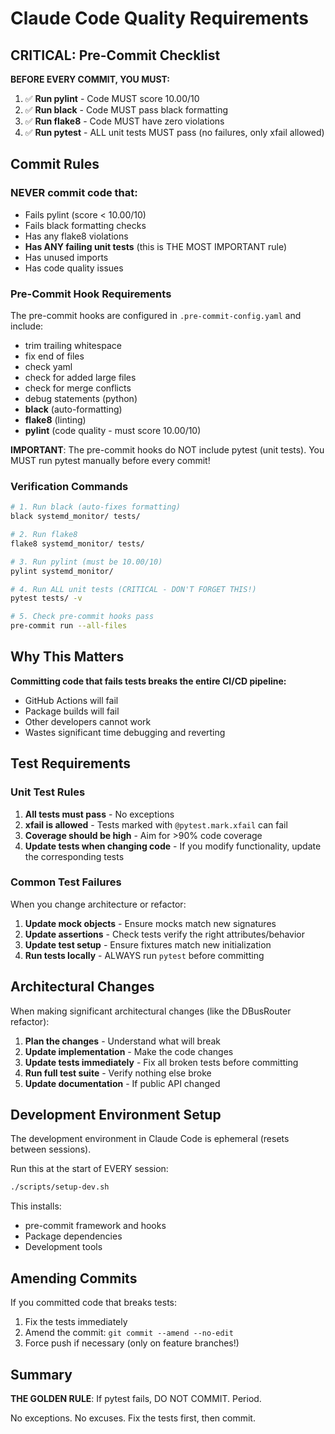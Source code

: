 # Claude Code Quality Requirements

## CRITICAL: Pre-Commit Checklist

**BEFORE EVERY COMMIT, YOU MUST:**

1. ✅ **Run pylint** - Code MUST score 10.00/10
2. ✅ **Run black** - Code MUST pass black formatting
3. ✅ **Run flake8** - Code MUST have zero violations
4. ✅ **Run pytest** - ALL unit tests MUST pass (no failures, only xfail allowed)

## Commit Rules

### NEVER commit code that:
- Fails pylint (score < 10.00/10)
- Fails black formatting checks
- Has any flake8 violations
- **Has ANY failing unit tests** (this is THE MOST IMPORTANT rule)
- Has unused imports
- Has code quality issues

### Pre-Commit Hook Requirements

The pre-commit hooks are configured in `.pre-commit-config.yaml` and include:
- trim trailing whitespace
- fix end of files
- check yaml
- check for added large files
- check for merge conflicts
- debug statements (python)
- **black** (auto-formatting)
- **flake8** (linting)
- **pylint** (code quality - must score 10.00/10)

**IMPORTANT**: The pre-commit hooks do NOT include pytest (unit tests). You MUST run pytest manually before every commit!

### Verification Commands

```bash
# 1. Run black (auto-fixes formatting)
black systemd_monitor/ tests/

# 2. Run flake8
flake8 systemd_monitor/ tests/

# 3. Run pylint (must be 10.00/10)
pylint systemd_monitor/

# 4. Run ALL unit tests (CRITICAL - DON'T FORGET THIS!)
pytest tests/ -v

# 5. Check pre-commit hooks pass
pre-commit run --all-files
```

## Why This Matters

**Committing code that fails tests breaks the entire CI/CD pipeline:**
- GitHub Actions will fail
- Package builds will fail
- Other developers cannot work
- Wastes significant time debugging and reverting

## Test Requirements

### Unit Test Rules

1. **All tests must pass** - No exceptions
2. **xfail is allowed** - Tests marked with `@pytest.mark.xfail` can fail
3. **Coverage should be high** - Aim for >90% code coverage
4. **Update tests when changing code** - If you modify functionality, update the corresponding tests

### Common Test Failures

When you change architecture or refactor:
1. **Update mock objects** - Ensure mocks match new signatures
2. **Update assertions** - Check tests verify the right attributes/behavior
3. **Update test setup** - Ensure fixtures match new initialization
4. **Run tests locally** - ALWAYS run `pytest` before committing

## Architectural Changes

When making significant architectural changes (like the DBusRouter refactor):

1. **Plan the changes** - Understand what will break
2. **Update implementation** - Make the code changes
3. **Update tests immediately** - Fix all broken tests before committing
4. **Run full test suite** - Verify nothing else broke
5. **Update documentation** - If public API changed

## Development Environment Setup

The development environment in Claude Code is ephemeral (resets between sessions).

Run this at the start of EVERY session:
```bash
./scripts/setup-dev.sh
```

This installs:
- pre-commit framework and hooks
- Package dependencies
- Development tools

## Amending Commits

If you committed code that breaks tests:
1. Fix the tests immediately
2. Amend the commit: `git commit --amend --no-edit`
3. Force push if necessary (only on feature branches!)

## Summary

**THE GOLDEN RULE**: If pytest fails, DO NOT COMMIT. Period.

No exceptions. No excuses. Fix the tests first, then commit.
